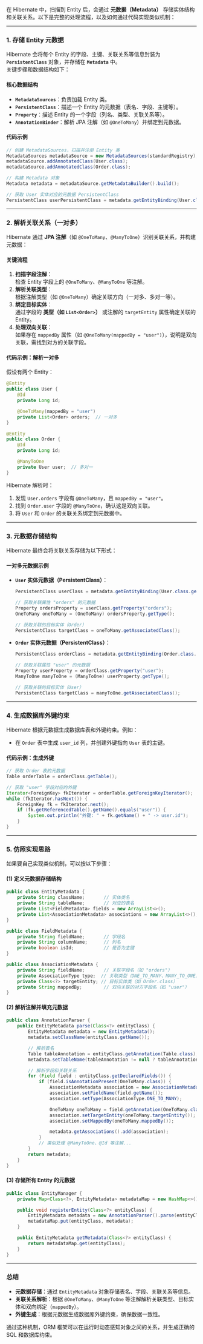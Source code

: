 在 Hibernate 中，扫描到 Entity 后，会通过 **元数据（Metadata）** 存储实体结构和关联关系。以下是完整的处理流程，以及如何通过代码实现类似机制：

---

### **1. 存储 Entity 元数据**

Hibernate 会将每个 Entity 的字段、主键、关联关系等信息封装为 **`PersistentClass`** 对象，并存储在 **`Metadata`** 中。  
关键步骤和数据结构如下：

#### **核心数据结构**

- **`MetadataSources`**：负责加载 Entity 类。
- **`PersistentClass`**：描述一个 Entity 的元数据（表名、字段、主键等）。
- **`Property`**：描述 Entity 的一个字段（列名、类型、关联关系等）。
- **`AnnotationBinder`**：解析 JPA 注解（如 `@OneToMany`）并绑定到元数据。

#### **代码示例**

```java
// 创建 MetadataSources，扫描并注册 Entity 类
MetadataSources metadataSource = new MetadataSources(standardRegistry);
metadataSource.addAnnotatedClass(User.class);
metadataSource.addAnnotatedClass(Order.class);

// 构建 Metadata 对象
Metadata metadata = metadataSource.getMetadataBuilder().build();

// 获取 User 实体对应的元数据 PersistentClass
PersistentClass userPersistentClass = metadata.getEntityBinding(User.class.getName());
```

---

### **2. 解析关联关系（一对多）**

Hibernate 通过 **JPA 注解**（如 `@OneToMany`、`@ManyToOne`）识别关联关系，并构建元数据：

#### **关键流程**

1. **扫描字段注解**：  
   检查 Entity 字段上的 `@OneToMany`、`@ManyToOne` 等注解。
2. **解析关联类型**：  
   根据注解类型（如 `@OneToMany`）确定关联方向（一对多、多对一等）。
3. **绑定目标实体**：  
   通过字段的 **类型（如 `List<Order>`）** 或注解的 `targetEntity` 属性确定关联的 Entity。
4. **处理双向关联**：  
   如果存在 `mappedBy` 属性（如 `@OneToMany(mappedBy = "user")`），说明是双向关联，需找到对方的关联字段。

#### **代码示例：解析一对多**

假设有两个 Entity：

```java
@Entity
public class User {
    @Id
    private Long id;

    @OneToMany(mappedBy = "user")
    private List<Order> orders;  // 一对多
}

@Entity
public class Order {
    @Id
    private Long id;

    @ManyToOne
    private User user;  // 多对一
}
```

Hibernate 解析时：

1. 发现 `User.orders` 字段有 `@OneToMany`，且 `mappedBy = "user"`。
2. 找到 `Order.user` 字段的 `@ManyToOne`，确认这是双向关联。
3. 将 `User` 和 `Order` 的关联关系绑定到元数据中。

---

### **3. 元数据存储结构**

Hibernate 最终会将关联关系存储为以下形式：

#### **一对多元数据示例**

- **`User` 实体元数据（PersistentClass）**：

  ```java
  PersistentClass userClass = metadata.getEntityBinding(User.class.getName());

  // 获取关联属性 "orders" 的元数据
  Property ordersProperty = userClass.getProperty("orders");
  OneToMany oneToMany = (OneToMany) ordersProperty.getType();

  // 获取关联的目标实体（Order）
  PersistentClass targetClass = oneToMany.getAssociatedClass();
  ```

- **`Order` 实体元数据（PersistentClass）**：

  ```java
  PersistentClass orderClass = metadata.getEntityBinding(Order.class.getName());

  // 获取关联属性 "user" 的元数据
  Property userProperty = orderClass.getProperty("user");
  ManyToOne manyToOne = (ManyToOne) userProperty.getType();

  // 获取关联的目标实体（User）
  PersistentClass targetClass = manyToOne.getAssociatedClass();
  ```

---

### **4. 生成数据库外键约束**

Hibernate 根据元数据生成数据库表和外键约束。例如：

- 在 `Order` 表中生成 `user_id` 列，并创建外键指向 `User` 表的主键。

#### **代码示例：生成外键**

```java
// 获取 Order 表的元数据
Table orderTable = orderClass.getTable();

// 获取 "user" 字段对应的外键
Iterator<ForeignKey> fkIterator = orderTable.getForeignKeyIterator();
while (fkIterator.hasNext()) {
    ForeignKey fk = fkIterator.next();
    if (fk.getReferencedTable().getName().equals("user")) {
        System.out.println("外键: " + fk.getName() + " -> user.id");
    }
}
```

---

### **5. 仿照实现思路**

如果要自己实现类似机制，可以按以下步骤：

#### **(1) 定义元数据存储结构**

```java
public class EntityMetadata {
    private String className;       // 实体类名
    private String tableName;       // 对应的表名
    private List<FieldMetadata> fields = new ArrayList<>();
    private List<AssociationMetadata> associations = new ArrayList<>();
}

public class FieldMetadata {
    private String fieldName;       // 字段名
    private String columnName;      // 列名
    private boolean isId;           // 是否为主键
}

public class AssociationMetadata {
    private String fieldName;       // 关联字段名（如 "orders"）
    private AssociationType type;  // 关联类型（ONE_TO_MANY、MANY_TO_ONE）
    private Class<?> targetEntity; // 目标实体类（如 Order.class）
    private String mappedBy;        // 双向关联的对方字段名（如 "user"）
}
```

#### **(2) 解析注解并填充元数据**

```java
public class AnnotationParser {
    public EntityMetadata parse(Class<?> entityClass) {
        EntityMetadata metadata = new EntityMetadata();
        metadata.setClassName(entityClass.getName());

        // 解析表名
        Table tableAnnotation = entityClass.getAnnotation(Table.class);
        metadata.setTableName(tableAnnotation != null ? tableAnnotation.name() : entityClass.getSimpleName());

        // 解析字段和关联关系
        for (Field field : entityClass.getDeclaredFields()) {
            if (field.isAnnotationPresent(OneToMany.class)) {
                AssociationMetadata association = new AssociationMetadata();
                association.setFieldName(field.getName());
                association.setType(AssociationType.ONE_TO_MANY);

                OneToMany oneToMany = field.getAnnotation(OneToMany.class);
                association.setTargetEntity(oneToMany.targetEntity());
                association.setMappedBy(oneToMany.mappedBy());

                metadata.getAssociations().add(association);
            }
            // 类似处理 @ManyToOne、@Id 等注解...
        }
        return metadata;
    }
}
```

#### **(3) 存储所有 Entity 的元数据**

```java
public class EntityManager {
    private Map<Class<?>, EntityMetadata> metadataMap = new HashMap<>();

    public void registerEntity(Class<?> entityClass) {
        EntityMetadata metadata = new AnnotationParser().parse(entityClass);
        metadataMap.put(entityClass, metadata);
    }

    public EntityMetadata getMetadata(Class<?> entityClass) {
        return metadataMap.get(entityClass);
    }
}
```

---

### **总结**

- **元数据存储**：通过 `EntityMetadata` 对象存储表名、字段、关联关系等信息。
- **关联关系解析**：根据 `@OneToMany`、`@ManyToOne` 等注解解析关联类型、目标实体和双向绑定（`mappedBy`）。
- **外键生成**：根据元数据生成数据库外键约束，确保数据一致性。

通过这种机制，ORM 框架可以在运行时动态感知对象之间的关系，并生成正确的 SQL 和数据库约束。
